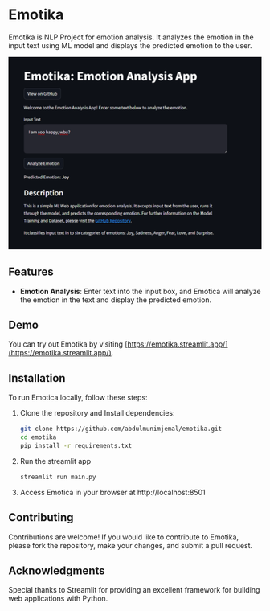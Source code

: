 # Emotika

Emotika is NLP Project for emotion analysis. It analyzes the emotion in the input text using ML model and displays the predicted emotion to the user.

![Emotika Screenshot](emotika.png)

## Features

- **Emotion Analysis**: Enter text into the input box, and Emotica will analyze the emotion in the text and display the predicted emotion.

## Demo

You can try out Emotika by visiting [https://emotika.streamlit.app/](https://emotika.streamlit.app/).

## Installation

To run Emotica locally, follow these steps:

1. Clone the repository and Install dependencies:

   ```bash
   git clone https://github.com/abdulmunimjemal/emotika.git
   cd emotika
   pip install -r requirements.txt
   ```
2. Run the streamlit app
   
   ```bash
   streamlit run main.py
   ```
3. Access Emotica in your browser at http://localhost:8501

## Contributing
Contributions are welcome! If you would like to contribute to Emotika, please fork the repository, make your changes, and submit a pull request.


## Acknowledgments
Special thanks to Streamlit for providing an excellent framework for building web applications with Python.
